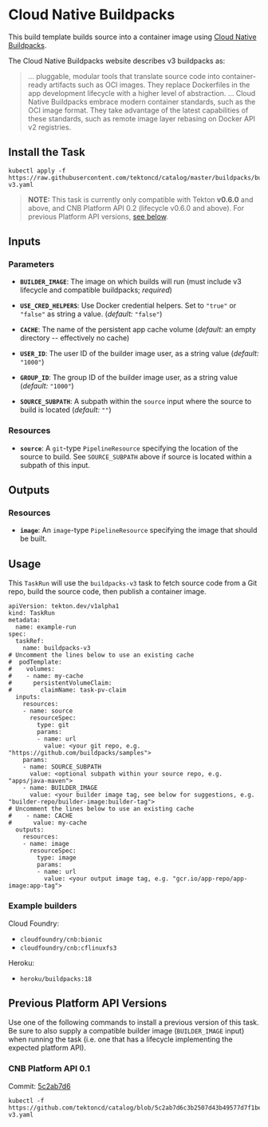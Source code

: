 # Cloud Native Buildpacks

This build template builds source into a container image using [Cloud Native
Buildpacks](https://buildpacks.io).

The Cloud Native Buildpacks website describes v3 buildpacks as:

> ... pluggable, modular tools that translate source code into container-ready
> artifacts such as OCI images. They replace Dockerfiles in the app development
> lifecycle with a higher level of abstraction. ...  Cloud Native Buildpacks
> embrace modern container standards, such as the OCI image format. They take
> advantage of the latest capabilities of these standards, such as remote image
> layer rebasing on Docker API v2 registries.

## Install the Task

```
kubectl apply -f https://raw.githubusercontent.com/tektoncd/catalog/master/buildpacks/buildpacks-v3.yaml
```

> **NOTE:** This task is currently only compatible with Tekton **v0.6.0** and above, and CNB Platform API 0.2 (lifecycle v0.6.0 and above). For previous Platform API versions, [see below](#previous-platform-api-versions).

## Inputs

### Parameters

* **`BUILDER_IMAGE`**: The image on which builds will run (must include v3 lifecycle and compatible buildpacks; _required_)

* **`USE_CRED_HELPERS`**: Use Docker credential helpers. Set to `"true"` or
  `"false"` as string a value. (_default:_ `"false"`)

* **`CACHE`**: The name of the persistent app cache volume (_default:_ an empty
  directory -- effectively no cache)

* **`USER_ID`**: The user ID of the builder image user, as a string value (_default:_ `"1000"`)

* **`GROUP_ID`**: The group ID of the builder image user, as a string value (_default:_ `"1000"`)

* **`SOURCE_SUBPATH`**: A subpath within the `source` input where the source to build is located (_default:_ `""`)

### Resources

* **`source`**: A `git`-type `PipelineResource` specifying the location of the
  source to build. See `SOURCE_SUBPATH` above if source is located within a subpath of this input.

## Outputs

### Resources

* **`image`**: An `image`-type `PipelineResource` specifying the image that should
  be built.

## Usage

This `TaskRun` will use the `buildpacks-v3` task to fetch source code from a Git repo, build the source code, then publish a container image.

```
apiVersion: tekton.dev/v1alpha1
kind: TaskRun
metadata:
  name: example-run
spec:
  taskRef:
    name: buildpacks-v3
# Uncomment the lines below to use an existing cache
#  podTemplate:
#    volumes:
#    - name: my-cache
#      persistentVolumeClaim:
#        claimName: task-pv-claim
  inputs:
    resources:
    - name: source
      resourceSpec:
        type: git
        params:
        - name: url
          value: <your git repo, e.g. "https://github.com/buildpacks/samples">
    params:
    - name: SOURCE_SUBPATH
      value: <optional subpath within your source repo, e.g. "apps/java-maven">
    - name: BUILDER_IMAGE
      value: <your builder image tag, see below for suggestions, e.g. "builder-repo/builder-image:builder-tag">
# Uncomment the lines below to use an existing cache
#    - name: CACHE
#      value: my-cache
  outputs:
    resources:
    - name: image
      resourceSpec:
        type: image
        params:
        - name: url
          value: <your output image tag, e.g. "gcr.io/app-repo/app-image:app-tag">
```

### Example builders

Cloud Foundry:
 - `cloudfoundry/cnb:bionic`
 - `cloudfoundry/cnb:cflinuxfs3`

Heroku:
 - `heroku/buildpacks:18`

## Previous Platform API Versions

Use one of the following commands to install a previous version of this task. Be sure to also supply a compatible builder image (`BUILDER_IMAGE` input) when running the task (i.e. one that has a lifecycle implementing the expected platform API).

### CNB Platform API 0.1

Commit: [5c2ab7d6](https://github.com/tektoncd/catalog/tree/5c2ab7d6c3b2507d43b49577d7f1bee9c49ed8ab/buildpacks#inputs)

```
kubectl -f https://github.com/tektoncd/catalog/blob/5c2ab7d6c3b2507d43b49577d7f1bee9c49ed8ab/buildpacks/buildpacks-v3.yaml
```
